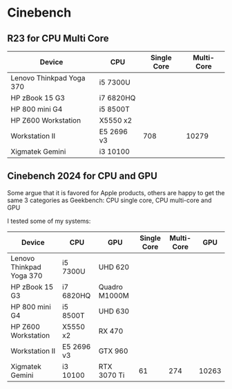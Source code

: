 # Cinebench

## R23 for CPU Multi Core

| Device                   | CPU        | Single Core | Multi-Core | 
|--------------------------|------------|-------------|------------|
| Lenovo Thinkpad Yoga 370 | i5 7300U   |             |            |
| HP zBook 15 G3           | i7 6820HQ  |             |            |
| HP 800 mini G4           | i5 8500T   |             |            |
| HP Z600 Workstation      | X5550 x2   |             |            |
| Workstation II           | E5 2696 v3 |         708 |      10279 |
| Xigmatek Gemini          | i3 10100   |             |            |


## Cinebench 2024 for CPU and GPU

Some argue that it is favored for Apple products, others are happy to get the same 3 categories as Geekbench: CPU single core, CPU multi-core and GPU

I tested some of my systems:

| Device                   | CPU        | GPU           | Single Core | Multi-Core | GPU   |
|--------------------------|------------|---------------|-------------|------------|-------|
| Lenovo Thinkpad Yoga 370 | i5 7300U   | UHD 620       |             |            |       |
| HP zBook 15 G3           | i7 6820HQ  | Quadro M1000M |             |            |       |
| HP 800 mini G4           | i5 8500T   | UHD 630       |             |            |       |
| HP Z600 Workstation      | X5550 x2   | RX 470        |             |            |       |
| Workstation II           | E5 2696 v3 |    GTX 960    |             |            |       |
| Xigmatek Gemini          | i3 10100   | RTX 3070 Ti   |          61 |        274 | 10263 |
